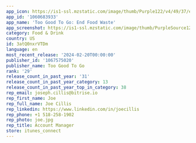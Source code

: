 ```yaml
---
app_icon: https://is1-ssl.mzstatic.com/image/thumb/Purple122/v4/49/37/e4/4937e40a-8fec-85a7-6ee3-cd1e798082b2/AppIcon-1x_U007epad-0-85-220.png/1024x1024bb.png
app_id: '1060683933'
app_name: 'Too Good To Go: End Food Waste'
app_screenshot: https://is1-ssl.mzstatic.com/image/thumb/PurpleSource126/v4/2f/1e/f0/2f1ef031-a89b-c700-37cb-73e37512f2d1/a2e7a9b0-884d-4da0-8ff1-5671f6ee6347_iOS_ASO_screens_1284_x_2778px_01__copy.png/1284x2778bb.png
category: Food & Drink
country: US
id: 3atQ0nxrVTDm
language: en
most_recent_release: '2024-02-20T00:00:00'
publisher_id: '1067575020'
publisher_name: Too Good To Go
rank: '29'
release_count_in_past_year: '31'
release_count_in_past_year_category: 13
release_count_in_past_year_top_in_category: 38
rep_email: joseph.cillis@bitrise.io
rep_first_name: Joe
rep_full_name: Joe Cillis
rep_linkedin: https://www.linkedin.com/in/joecillis
rep_phone: +1 518-258-1902
rep_photo: joe.jpg
rep_title: Account Manager
store: itunes_connect
---
```

